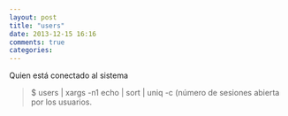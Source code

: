 ```yaml
---
layout: post
title: "users"
date: 2013-12-15 16:16
comments: true
categories: 
---
```

Quien está conectado al sistema

>$ users | xargs -n1 echo | sort | uniq -c  (número de sesiones abierta por los usuarios.

